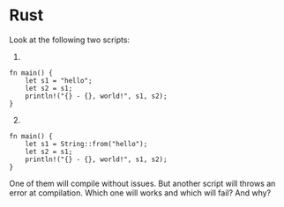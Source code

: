 # Rust

Look at the following two scripts:

1.
```
fn main() {
    let s1 = "hello";
    let s2 = s1;
    println!("{} - {}, world!", s1, s2);
}
```

2.
```
fn main() {
    let s1 = String::from("hello");
    let s2 = s1;
    println!("{} - {}, world!", s1, s2);
}
```

One of them will compile without issues. But another script will throws an error at compilation. Which one will works and which will fail? And why?
